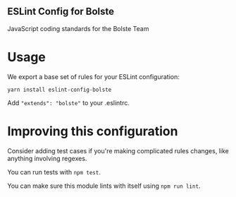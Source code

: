 ESLint Config for Bolste
------------------------

JavaScript coding standards for the Bolste Team

# Usage

We export a base set of rules for your ESLint configuration:

```
yarn install eslint-config-bolste
```

Add `"extends": "bolste"` to your .eslintrc.

# Improving this configuration

Consider adding test cases if you're making complicated rules changes, like
anything involving regexes.

You can run tests with `npm test`.

You can make sure this module lints with itself using `npm run lint`.
